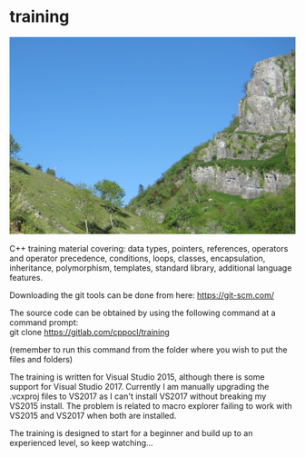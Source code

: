 # training

![](header_image.jpg)

C++ training material covering: data types, pointers, references, operators and operator precedence, conditions, loops, classes, encapsulation, inheritance, polymorphism, templates, standard library, additional language features.

Downloading the git tools can be done from here:
https://git-scm.com/

The source code can be obtained by using the following command at a command prompt:  
git clone https://gitlab.com/cppocl/training

(remember to run this command from the folder where you wish to put the files and folders)

The training is written for Visual Studio 2015, although there is some support for Visual Studio 2017.
Currently I am manually upgrading the .vcxproj files to VS2017 as I can't install VS2017 without breaking my VS2015 install.
The problem is related to macro explorer failing to work with VS2015 and VS2017 when both are installed.

The training is designed to start for a beginner and build up to an experienced level, so keep watching...

